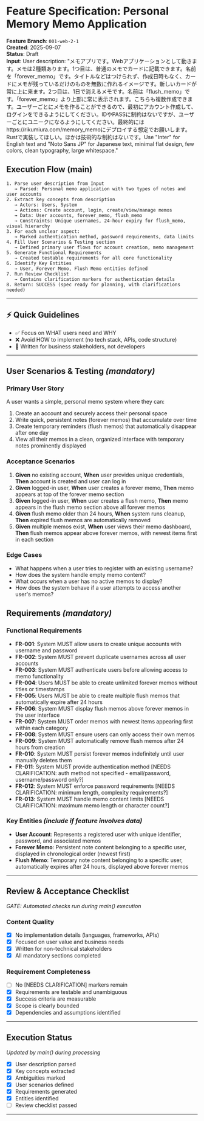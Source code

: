 # Feature Specification: Personal Memory Memo Application

**Feature Branch**: `001-web-2-1`  
**Created**: 2025-09-07  
**Status**: Draft  
**Input**: User description: "メモアプリです。Webアプリケーションとして動きます。メモは2種類あります。1つ目は、普通のメモでカードに記載できます。名前を「forever_memo」です。タイトルなどはつけられず、作成日時もなく、カードにメモが残っているだけのものを無数に作れるイメージです。新しいカードが常に上に来ます。2つ目は、1日で消えるメモです。名前は「flush_memo」です。「forever_memo」より上部に常に表示されます。こちらも複数作成できます。ユーザーごとにメモを作ることができるので、最初にアカウント作成して、ログインをできるようにしてください。IDやPASSに制約はないですが、ユーザーごとにユニークになるようにしてください。最終的にはhttps://rikumiura.com/memory_memoにデプロイする想定でお願いします。Rustで実装してほしい。ほかは技術的な制約はないです。Use \"Inter\" for English text and \"Noto Sans JP\" for Japanese text, minimal flat design, few colors, clean typography, large whitespace."

## Execution Flow (main)
```
1. Parse user description from Input
   → Parsed: Personal memo application with two types of notes and user accounts
2. Extract key concepts from description
   → Actors: Users, System
   → Actions: Create account, login, create/view/manage memos
   → Data: User accounts, forever_memo, flush_memo
   → Constraints: Unique usernames, 24-hour expiry for flush_memo, visual hierarchy
3. For each unclear aspect:
   → Marked authentication method, password requirements, data limits
4. Fill User Scenarios & Testing section
   → Defined primary user flows for account creation, memo management
5. Generate Functional Requirements
   → Created testable requirements for all core functionality
6. Identify Key Entities
   → User, Forever Memo, Flush Memo entities defined
7. Run Review Checklist
   → Contains clarification markers for authentication details
8. Return: SUCCESS (spec ready for planning, with clarifications needed)
```

---

## ⚡ Quick Guidelines
- ✅ Focus on WHAT users need and WHY
- ❌ Avoid HOW to implement (no tech stack, APIs, code structure)
- 👥 Written for business stakeholders, not developers

---

## User Scenarios & Testing *(mandatory)*

### Primary User Story
A user wants a simple, personal memo system where they can:
1. Create an account and securely access their personal space
2. Write quick, persistent notes (forever memos) that accumulate over time
3. Create temporary reminders (flush memos) that automatically disappear after one day
4. View all their memos in a clean, organized interface with temporary notes prominently displayed

### Acceptance Scenarios
1. **Given** no existing account, **When** user provides unique credentials, **Then** account is created and user can log in
2. **Given** logged-in user, **When** user creates a forever memo, **Then** memo appears at top of the forever memo section
3. **Given** logged-in user, **When** user creates a flush memo, **Then** memo appears in the flush memo section above all forever memos
4. **Given** flush memo older than 24 hours, **When** system runs cleanup, **Then** expired flush memos are automatically removed
5. **Given** multiple memos exist, **When** user views their memo dashboard, **Then** flush memos appear above forever memos, with newest items first in each section

### Edge Cases
- What happens when a user tries to register with an existing username?
- How does the system handle empty memo content?
- What occurs when a user has no active memos to display?
- How does the system behave if a user attempts to access another user's memos?

## Requirements *(mandatory)*

### Functional Requirements
- **FR-001**: System MUST allow users to create unique accounts with username and password
- **FR-002**: System MUST prevent duplicate usernames across all user accounts
- **FR-003**: System MUST authenticate users before allowing access to memo functionality
- **FR-004**: Users MUST be able to create unlimited forever memos without titles or timestamps
- **FR-005**: Users MUST be able to create multiple flush memos that automatically expire after 24 hours
- **FR-006**: System MUST display flush memos above forever memos in the user interface
- **FR-007**: System MUST order memos with newest items appearing first within each category
- **FR-008**: System MUST ensure users can only access their own memos
- **FR-009**: System MUST automatically remove flush memos after 24 hours from creation
- **FR-010**: System MUST persist forever memos indefinitely until user manually deletes them
- **FR-011**: System MUST provide authentication method [NEEDS CLARIFICATION: auth method not specified - email/password, username/password only?]
- **FR-012**: System MUST enforce password requirements [NEEDS CLARIFICATION: minimum length, complexity requirements?]
- **FR-013**: System MUST handle memo content limits [NEEDS CLARIFICATION: maximum memo length or character count?]

### Key Entities *(include if feature involves data)*
- **User Account**: Represents a registered user with unique identifier, password, and associated memos
- **Forever Memo**: Persistent note content belonging to a specific user, displayed in chronological order (newest first)
- **Flush Memo**: Temporary note content belonging to a specific user, automatically expires after 24 hours, displayed above forever memos

---

## Review & Acceptance Checklist
*GATE: Automated checks run during main() execution*

### Content Quality
- [x] No implementation details (languages, frameworks, APIs)
- [x] Focused on user value and business needs
- [x] Written for non-technical stakeholders
- [x] All mandatory sections completed

### Requirement Completeness
- [ ] No [NEEDS CLARIFICATION] markers remain
- [x] Requirements are testable and unambiguous  
- [x] Success criteria are measurable
- [x] Scope is clearly bounded
- [x] Dependencies and assumptions identified

---

## Execution Status
*Updated by main() during processing*

- [x] User description parsed
- [x] Key concepts extracted
- [x] Ambiguities marked
- [x] User scenarios defined
- [x] Requirements generated
- [x] Entities identified
- [ ] Review checklist passed

---